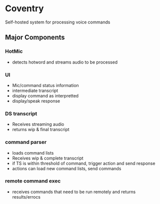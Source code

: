 # Coventry
Self-hosted system for processing voice commands


## Major Components

### HotMic
- detects hotword and streams audio to be processed

### UI 
- Mic/command status information
- intermediate transcript
- display command as interpretted
- display/speak response

### DS transcript
- Receives streaming audio
- returns wip & final transcript

### command parser
- loads command lists
- Receives wip & complete transcript
- if TS is within threshold of command, trigger action and send response
- actions can load new command lists, send commands

### remote command exec
- receives commands that need to be run remotely and returns results/errocs
